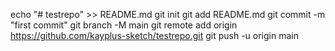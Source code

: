 echo "# testrepo" >> README.md
git init
git add README.md
git commit -m "first commit"
git branch -M main
git remote add origin https://github.com/kayplus-sketch/testrepo.git
git push -u origin main
